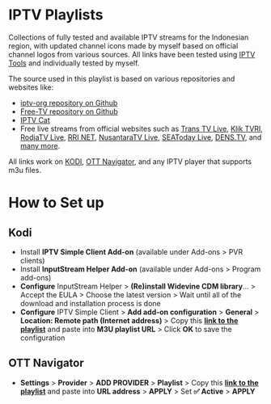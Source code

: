 # IPTV Playlists
Collections of fully tested and available IPTV streams for the Indonesian region, with updated channel icons made by myself based on official channel logos from various sources. All links have been tested using [IPTV Tools](http://www.iptvtools.net/?svc=check) and individually tested by myself.

The source used in this playlist is based on various repositories and websites like:
- [iptv-org repository on Github](https://github.com/iptv-org/iptv)
- [Free-TV repository on Github](https://github.com/Free-TV/IPTV)
- [IPTV Cat](https://iptvcat.com/indonesia__8)
- Free live streams from official websites such as [Trans TV Live](https://www.transtv.co.id/live), [Klik TVRI](https://klik.tvri.go.id/), [RodjaTV Live](https://rodja.tv/), [RRI NET](https://rri.co.id/stream/video), [NusantaraTV Live](https://nusantaratv.com/live), [SEAToday Live](https://seatoday.com/tv), [DENS.TV](www.dens.tv), and [many more](https://github.com/OngisMbois/IPTV-PREMIUM).

All links work on [KODI](https://kodi.tv/download/), [OTT Navigator](https://ottnav.github.io/faq.html#ott-navigator-app-availability), and any IPTV player that supports m3u files.

# How to Set up
## Kodi
- Install **IPTV Simple Client Add-on** (available under Add-ons > PVR clients)
- Install **InputStream Helper Add-on** (available under Add-ons > Program add-ons)
- **Configure** InputStream Helper > **(Re)install Widevine CDM library**... > Accept the EULA > Choose the latest version > Wait until all of the download and installation process is done
- **Configure** IPTV Simple Client > **Add add-on configuration** > **General** > **Location: Remote path (Internet address)** > Copy this **[link to the playlist](https://github.com/riotryulianto/iptv-playlists/blob/main/playlist.m3u?raw=true)** and paste into **M3U playlist URL** > Click **OK** to save the configuration
## OTT Navigator
- **Settings** > **Provider** > **ADD PROVIDER** > **Playlist** > Copy this **[link to the playlist](https://github.com/riotryulianto/iptv-playlists/blob/main/playlist.m3u?raw=true)** and paste into **URL address** > **APPLY** > Set **✅ Active** > **APPLY**
